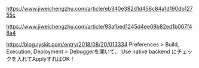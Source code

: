 https://www.jiweichengzhu.com/article/eb340e382d1d456c84a1d190db12755c


https://www.jiweichengzhu.com/article/93afbed1245d4ee69b82ed1b067f48a4


https://blog.ryskit.com/entry/2018/08/20/013334
Preferences > Build, Execution, Deployment > Debuggerを開いて、 Use native backend にチェックを入れてApplyすればOK！
